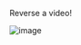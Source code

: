 Reverse a video!

![image](https://github.com/user-attachments/assets/5797940c-926b-44bb-b11b-db472b751168)
